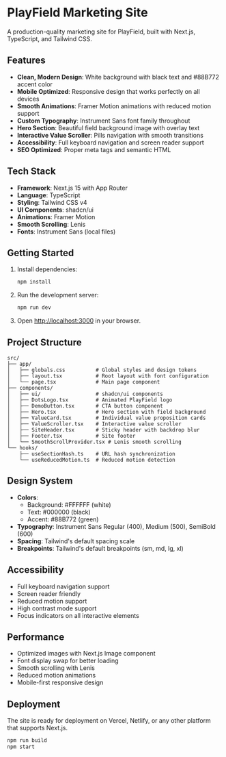 # PlayField Marketing Site

A production-quality marketing site for PlayField, built with Next.js, TypeScript, and Tailwind CSS.

## Features

- **Clean, Modern Design**: White background with black text and #88B772 accent color
- **Mobile Optimized**: Responsive design that works perfectly on all devices
- **Smooth Animations**: Framer Motion animations with reduced motion support
- **Custom Typography**: Instrument Sans font family throughout
- **Hero Section**: Beautiful field background image with overlay text
- **Interactive Value Scroller**: Pills navigation with smooth transitions
- **Accessibility**: Full keyboard navigation and screen reader support
- **SEO Optimized**: Proper meta tags and semantic HTML

## Tech Stack

- **Framework**: Next.js 15 with App Router
- **Language**: TypeScript
- **Styling**: Tailwind CSS v4
- **UI Components**: shadcn/ui
- **Animations**: Framer Motion
- **Smooth Scrolling**: Lenis
- **Fonts**: Instrument Sans (local files)

## Getting Started

1. Install dependencies:

   ```bash
   npm install
   ```

2. Run the development server:

   ```bash
   npm run dev
   ```

3. Open [http://localhost:3000](http://localhost:3000) in your browser.

## Project Structure

```
src/
├── app/
│   ├── globals.css          # Global styles and design tokens
│   ├── layout.tsx           # Root layout with font configuration
│   └── page.tsx             # Main page component
├── components/
│   ├── ui/                  # shadcn/ui components
│   ├── DotsLogo.tsx         # Animated PlayField logo
│   ├── DemoButton.tsx       # CTA button component
│   ├── Hero.tsx             # Hero section with field background
│   ├── ValueCard.tsx        # Individual value proposition cards
│   ├── ValueScroller.tsx    # Interactive value scroller
│   ├── SiteHeader.tsx       # Sticky header with backdrop blur
│   ├── Footer.tsx           # Site footer
│   └── SmoothScrollProvider.tsx # Lenis smooth scrolling
└── hooks/
    ├── useSectionHash.ts    # URL hash synchronization
    └── useReducedMotion.ts  # Reduced motion detection
```

## Design System

- **Colors**:
  - Background: #FFFFFF (white)
  - Text: #000000 (black)
  - Accent: #88B772 (green)
- **Typography**: Instrument Sans Regular (400), Medium (500), SemiBold (600)
- **Spacing**: Tailwind's default spacing scale
- **Breakpoints**: Tailwind's default breakpoints (sm, md, lg, xl)

## Accessibility

- Full keyboard navigation support
- Screen reader friendly
- Reduced motion support
- High contrast mode support
- Focus indicators on all interactive elements

## Performance

- Optimized images with Next.js Image component
- Font display swap for better loading
- Smooth scrolling with Lenis
- Reduced motion animations
- Mobile-first responsive design

## Deployment

The site is ready for deployment on Vercel, Netlify, or any other platform that supports Next.js.

```bash
npm run build
npm start
```
